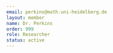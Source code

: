 ```yaml
---
email: perkins@math.uni-heidelberg.de
layout: member
name: Dr. Perkins
order: 999
role: Researcher
status: active
---
```


